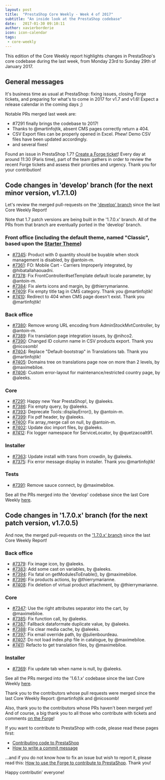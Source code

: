 ```yaml
---
layout: post
title:  "PrestaShop Core Weekly - Week 4 of 2017"
subtitle: "An inside look at the PrestaShop codebase"
date:   2017-01-30 09:10:11
author: xavierborderie
icon: icon-calendar
tags:
 - core-weekly
---
```


This edition of the Core Weekly report highlights changes in PrestaShop's core codebase during the last week, from Monday 23rd to Sunday 29th of January 2017.


## General messages

It's business time as usual at PrestaShop: fixing issues, closing Forge tickets, and preparing for what's to come in 2017 for v1.7 and v1.6! Expect a release calendar in the coming days ;)

Notable PRs merged last week are:

* #7291 finally brings the codebase to 2017!
* Thanks to @martinfojtik, absent CMS pages correctly return a 404.
* CSV Export files can be properly opened in Excel. Phew! Demo CSV files have been updated accordingly.
* and several fixes!

Found an issue in PrestaShop 1.7? [Create a Forge ticket](http://forge.prestashop.com/secure/CreateIssue%21default.jspa?selectedProjectId=11322&issuetype=1)! Every day at around 11:30 (Paris time), part of the team gathers in order to review the recent Forge tickets and assess their priorities and urgency. Thank you for your contribution!



## Code changes in 'develop' branch (for the next minor version, v1.7.1.0)

Let's review the merged pull-requests on the ['develop' branch](https://github.com/PrestaShop/PrestaShop/tree/develop) since the last Core Weekly Report!

Note that 1.7 patch versions are being built in the '1.7.0.x' branch. All of the PRs from that branch are eventually ported in the 'develop' branch.


### Front office (including the default theme, named "Classic", based upon the [Starter Theme](https://github.com/PrestaShop/StarterTheme))

* [#7345](https://github.com/PrestaShop/PrestaShop/pull/7345): Product with 0 quantity should be buyable when stock management is disabled, by @antoin-m.
* [#7361](https://github.com/PrestaShop/PrestaShop/pull/7361): FO: Mobile Cart - Carriers Improperly integrated, by @hibatallahaouadni.
* [#7378](https://github.com/PrestaShop/PrestaShop/pull/7378): Fix FrontController#setTemplate default locale parameter, by @antoin-m.
* [#7384](https://github.com/PrestaShop/PrestaShop/pull/7384): Fix alerts icons and margin, by @thierrymarianne.
* [#7409](https://github.com/PrestaShop/PrestaShop/pull/7409): Fix empty title tag in CMS category. Thank you @martinfojtik!
* [#7410](https://github.com/PrestaShop/PrestaShop/pull/7410): Redirect to 404 when CMS page doesn't exist. Thank you @martinfojtik!



### Back office

* [#7380](https://github.com/PrestaShop/PrestaShop/pull/7380): Remove wrong URL encoding from AdminStockMvtController, by @antoin-m.
* [#7389](https://github.com/PrestaShop/PrestaShop/pull/7389): Fix translation page integration issues, by @nihco2.
* [#7390](https://github.com/PrestaShop/PrestaShop/pull/7390): Changed ID column name in CSV products export. Thank you @nicosomb!
* [#7404](https://github.com/PrestaShop/PrestaShop/pull/7404): Replace "Default-bootstrap" in Translations tab. Thank you @martinfojtik!
* [#7405](https://github.com/PrestaShop/PrestaShop/pull/7405): Domains tree on translations page now on more than 2 levels, by @maximebiloe.
* [#7406](https://github.com/PrestaShop/PrestaShop/pull/7406): Custom error-layout for maintenance/restricted country page, by @aleeks.


### Core

* [#7291](https://github.com/PrestaShop/PrestaShop/pull/7291): Happy new Year PrestaShop!, by @aleeks.
* [#7386](https://github.com/PrestaShop/PrestaShop/pull/7386): Fix empty query, by @aleeks.
* [#7393](https://github.com/PrestaShop/PrestaShop/pull/7393): Deprecate Tools::displayError(), by @antoin-m.
* [#7399](https://github.com/PrestaShop/PrestaShop/pull/7399): Fix pdf header, by @aleeks.
* [#7400](https://github.com/PrestaShop/PrestaShop/pull/7400): Fix array_merge call on null, by @antoin-m.
* [#7402](https://github.com/PrestaShop/PrestaShop/pull/7402): Update doc import files, by @aleeks.
* [#7412](https://github.com/PrestaShop/PrestaShop/pull/7412): Fix logger namespace for ServiceLocator, by @quetzacoalt91.


### Installer

* [#7363](https://github.com/PrestaShop/PrestaShop/pull/7363): Update install with trans from crowdin, by @aleeks.
* [#7375](https://github.com/PrestaShop/PrestaShop/pull/7375): Fix error message display in installer. Thank you @martinfojtik!


### Tests

* [#7391](https://github.com/PrestaShop/PrestaShop/pull/7391): Remove sauce connect, by @maximebiloe.


See all the PRs merged into the 'develop' codebase since the last Core Weekly [here](https://github.com/PrestaShop/PrestaShop/pulls?utf8=%E2%9C%93&q=is%3Apr%20merged%3A2017-01-23..2017-01-29%20is%3Aclosed%20base%3Adevelop).


## Code changes in '1.7.0.x' branch (for the next patch version, v1.7.0.5) 

And now, the merged pull-requests on the ['1.7.0.x' branch](https://github.com/PrestaShop/PrestaShop/tree/1.7.0.x) since the last Core Weekly Report!


### Back office

* [#7379](https://github.com/PrestaShop/PrestaShop/pull/7379): Fix image icon, by @aleeks.
* [#7383](https://github.com/PrestaShop/PrestaShop/pull/7383): Add some cast on variables, by @aleeks.
* [#7394](https://github.com/PrestaShop/PrestaShop/pull/7394): Fix fatal on getModulesToEnable(), by @maximebiloe.
* [#7396](https://github.com/PrestaShop/PrestaShop/pull/7396): Fix products actions, by @thierrymarianne.
* [#7408](https://github.com/PrestaShop/PrestaShop/pull/7408): Fix deletion of virtual product attachment, by @thierrymarianne.


### Core

* [#7347](https://github.com/PrestaShop/PrestaShop/pull/7347): Use the right attributes separator into the cart, by @maximebiloe.
* [#7385](https://github.com/PrestaShop/PrestaShop/pull/7385): Fix function call, by @aleeks.
* [#7387](https://github.com/PrestaShop/PrestaShop/pull/7387): Fallback dataformate duplicate value, by @aleeks.
* [#7388](https://github.com/PrestaShop/PrestaShop/pull/7388): Fix clear media cache, by @aleeks.
* [#7397](https://github.com/PrestaShop/PrestaShop/pull/7397): Fix email override path, by @julienbourdeau.
* [#7407](https://github.com/PrestaShop/PrestaShop/pull/7407): Do not load index.php file in catalogue, by @maximebiloe.
* [#7411](https://github.com/PrestaShop/PrestaShop/pull/7411): Refacto to get translation files, by @maximebiloe.


### Installer

* [#7369](https://github.com/PrestaShop/PrestaShop/pull/7369): Fix update tab when name is null, by @aleeks.



See all the PRs merged into the '1.6.1.x' codebase since the last Core Weekly [here](https://github.com/PrestaShop/PrestaShop/pulls?utf8=%E2%9C%93&q=is%3Apr%20merged%3A2017-01-23..2017-01-29%20is%3Aclosed%20base%3A1.7.0.x).

Thank you to the contributors whose pull requests were merged since the last Core Weekly Report: @martinfojtik and @nicosomb!

Also, thank you to the contributors whose PRs haven't been merged yet! And of course, a big thank you to all those who contribute with tickets and comments [on the Forge](http://forge.prestashop.com/browse/BOOM/?selectedTab=com.atlassian.jira.jira-projects-plugin:summary-panel)!

If you want to contribute to PrestaShop with code, please read these pages first:

 * [Contributing code to PrestaShop](http://doc.prestashop.com/display/PS16/Contributing+code+to+PrestaShop)
 * [How to write a commit message](http://doc.prestashop.com/display/PS16/How+to+write+a+commit+message)

...and if you do not know how to fix an issue but wish to report it, please read this: [How to use the Forge to contribute to PrestaShop](http://doc.prestashop.com/display/PS16/How+to+use+the+Forge+to+contribute+to+PrestaShop). Thank you!

Happy contributin' everyone!
